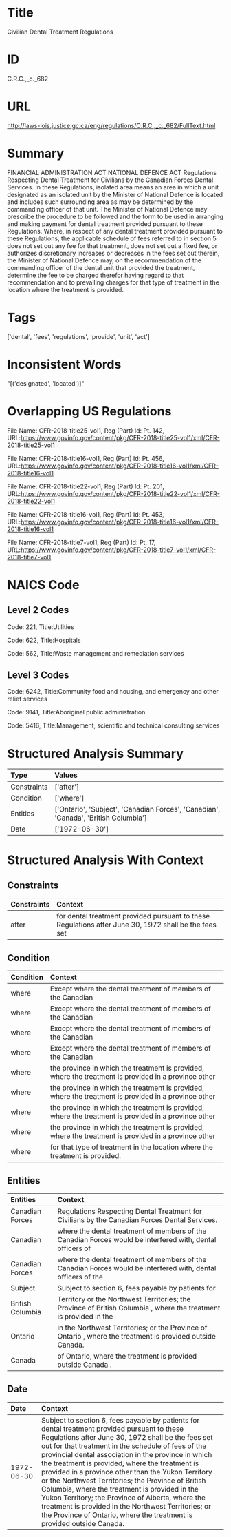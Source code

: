 # Title
Civilian Dental Treatment Regulations


# ID
C.R.C.,_c._682

# URL
http://laws-lois.justice.gc.ca/eng/regulations/C.R.C.,_c._682/FullText.html


# Summary
FINANCIAL ADMINISTRATION ACT NATIONAL DEFENCE ACT Regulations Respecting Dental Treatment for Civilians by the Canadian Forces Dental Services.
In these Regulations,  isolated area  means an area in which a unit designated as an isolated unit by the Minister of National Defence is located and includes such surrounding area as may be determined by the commanding officer of that unit.
The Minister of National Defence may prescribe the procedure to be followed and the form to be used in arranging and making payment for dental treatment provided pursuant to these Regulations.
Where, in respect of any dental treatment provided pursuant to these Regulations, the applicable schedule of fees referred to in section 5 does not set out any fee for that treatment, does not set out a fixed fee, or authorizes discretionary increases or decreases in the fees set out therein, the Minister of National Defence may, on the recommendation of the commanding officer of the dental unit that provided the treatment, determine the fee to be charged therefor having regard to that recommendation and to prevailing charges for that type of treatment in the location where the treatment is provided.


# Tags
['dental', 'fees', 'regulations', 'provide', 'unit', 'act']


# Inconsistent Words
"[('designated', 'located')]"


# Overlapping US Regulations
File Name: CFR-2018-title25-vol1, Reg (Part) Id: Pt. 142, URL:https://www.govinfo.gov/content/pkg/CFR-2018-title25-vol1/xml/CFR-2018-title25-vol1

File Name: CFR-2018-title16-vol1, Reg (Part) Id: Pt. 456, URL:https://www.govinfo.gov/content/pkg/CFR-2018-title16-vol1/xml/CFR-2018-title16-vol1

File Name: CFR-2018-title22-vol1, Reg (Part) Id: Pt. 201, URL:https://www.govinfo.gov/content/pkg/CFR-2018-title22-vol1/xml/CFR-2018-title22-vol1

File Name: CFR-2018-title16-vol1, Reg (Part) Id: Pt. 453, URL:https://www.govinfo.gov/content/pkg/CFR-2018-title16-vol1/xml/CFR-2018-title16-vol1

File Name: CFR-2018-title7-vol1, Reg (Part) Id: Pt. 17, URL:https://www.govinfo.gov/content/pkg/CFR-2018-title7-vol1/xml/CFR-2018-title7-vol1




# NAICS Code
## Level 2 Codes
Code: 221, Title:Utilities

Code: 622, Title:Hospitals

Code: 562, Title:Waste management and remediation services




## Level 3 Codes
Code: 6242, Title:Community food and housing, and emergency and other relief services

Code: 9141, Title:Aboriginal public administration

Code: 5416, Title:Management, scientific and technical consulting services







# Structured Analysis Summary
| Type        | Values                                                                              |
|:------------|:------------------------------------------------------------------------------------|
| Constraints | ['after']                                                                           |
| Condition   | ['where']                                                                           |
| Entities    | ['Ontario', 'Subject', 'Canadian Forces', 'Canadian', 'Canada', 'British Columbia'] |
| Date        | ['1972-06-30']                                                                      |


# Structured Analysis With Context
 


## Constraints
| Constraints   | Context                                                                                               |
|:--------------|:------------------------------------------------------------------------------------------------------|
| after         | for dental treatment provided pursuant to these Regulations after June 30, 1972 shall be the fees set |


## Condition
| Condition   | Context                                                                                              |
|:------------|:-----------------------------------------------------------------------------------------------------|
| where       | Except  where the dental treatment of members of the Canadian                                        |
| where       | Except  where the dental treatment of members of the Canadian                                        |
| where       | Except  where the dental treatment of members of the Canadian                                        |
| where       | Except  where the dental treatment of members of the Canadian                                        |
| where       | the province in which the treatment is provided, where the treatment is provided in a province other |
| where       | the province in which the treatment is provided, where the treatment is provided in a province other |
| where       | the province in which the treatment is provided, where the treatment is provided in a province other |
| where       | the province in which the treatment is provided, where the treatment is provided in a province other |
| where       | for that type of treatment in the location where  the treatment is provided.                         |


## Entities
| Entities         | Context                                                                                                           |
|:-----------------|:------------------------------------------------------------------------------------------------------------------|
| Canadian Forces  | Regulations Respecting Dental Treatment for Civilians by the Canadian Forces  Dental Services.                    |
| Canadian         | where the dental treatment of members of the Canadian Forces would be interfered with, dental officers of         |
| Canadian Forces  | where the dental treatment of members of the Canadian Forces  would be interfered with, dental officers of the    |
| Subject          | Subject to section 6, fees payable by patients for                                                                |
| British Columbia | Territory or the Northwest Territories; the Province of British Columbia , where the treatment is provided in the |
| Ontario          | in the Northwest Territories; or the Province of Ontario , where the treatment is provided outside Canada.        |
| Canada           | of Ontario, where the treatment is provided outside Canada .                                                      |


## Date
| Date       | Context                                                                                                                                                                                                                                                                                                                                                                                                                                                                                                                                                                                                                                                              |
|:-----------|:---------------------------------------------------------------------------------------------------------------------------------------------------------------------------------------------------------------------------------------------------------------------------------------------------------------------------------------------------------------------------------------------------------------------------------------------------------------------------------------------------------------------------------------------------------------------------------------------------------------------------------------------------------------------|
| 1972-06-30 | Subject to section 6, fees payable by patients for dental treatment provided pursuant to these Regulations after June 30, 1972 shall be the fees set out for that treatment in the schedule of fees of the provincial dental association in the province in which the treatment is provided, where the treatment is provided in a province other than the Yukon Territory or the Northwest Territories; the Province of British Columbia, where the treatment is provided in the Yukon Territory; the Province of Alberta, where the treatment is provided in the Northwest Territories; or the Province of Ontario, where the treatment is provided outside Canada. |


